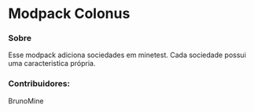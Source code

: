 Modpack Colonus
===============

### Sobre
Esse modpack adiciona sociedades em minetest.
Cada sociedade possui uma caracteristica própria.

### Contribuidores:
BrunoMine
